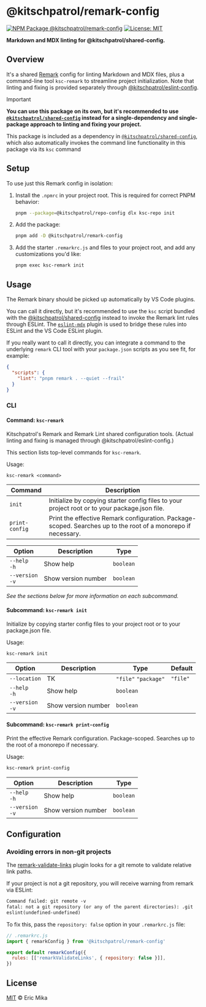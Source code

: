 <!--+ Warning: Content inside HTML comment blocks was generated by mdat and may be overwritten. +-->

<!-- title -->

# @kitschpatrol/remark-config

<!-- /title -->

<!-- badges -->

[![NPM Package @kitschpatrol/remark-config](https://img.shields.io/npm/v/@kitschpatrol/remark-config.svg)](https://npmjs.com/package/@kitschpatrol/remark-config)
[![License: MIT](https://img.shields.io/badge/License-MIT-yellow.svg)](https://opensource.org/licenses/MIT)

<!-- /badges -->

<!-- description -->

**Markdown and MDX linting for @kitschpatrol/shared-config.**

<!-- /description -->

## Overview

It's a shared [Remark](https://github.com/remarkjs/remark/blob/main/packages/remark-cli/readme.md#example-config-files-json-yaml-js) config for linting Markdown and MDX files, plus a command-line tool `ksc-remark` to streamline project initialization. Note that linting and fixing is provided separately through [@kitschpatrol/eslint-config](https://github.com/kitschpatrol/shared-config/tree/main/packages/eslint-config).

<!-- recommendation -->

> [!IMPORTANT]
>
> **You can use this package on its own, but it's recommended to use [`@kitschpatrol/shared-config`](https://www.npmjs.com/package/@kitschpatrol/shared-config) instead for a single-dependency and single-package approach to linting and fixing your project.**
>
> This package is included as a dependency in [`@kitschpatrol/shared-config`](https://www.npmjs.com/package/@kitschpatrol/shared-config), which also automatically invokes the command line functionality in this package via its `ksc` command

<!-- /recommendation -->

## Setup

To use just this Remark config in isolation:

1. Install the `.npmrc` in your project root. This is required for correct PNPM behavior:

   ```sh
   pnpm --package=@kitschpatrol/repo-config dlx ksc-repo init
   ```

2. Add the package:

   ```sh
   pnpm add -D @kitschpatrol/remark-config
   ```

3. Add the starter `.remarkrc.js` and files to your project root, and add any customizations you'd like:

   ```sh
   pnpm exec ksc-remark init
   ```

## Usage

The Remark binary should be picked up automatically by VS Code plugins.

You can call it directly, but it's recommended to use the `ksc` script bundled with the [@kitschpatrol/shared-config](https://github.com/kitschpatrol/shared-config) instead to invoke the Remark lint rules through ESLint. The [`eslint-mdx`](https://github.com/mdx-js/eslint-mdx) plugin is used to bridge these rules into ESLint and the VS Code ESLint plugin.

If you really want to call it directly, you can integrate a command to the underlying `remark` CLI tool with your `package.json` scripts as you see fit, for example:

```json
{
  "scripts": {
    "lint": "pnpm remark . --quiet --frail"
  }
}
```

### CLI

<!-- cli-help -->

#### Command: `ksc-remark`

Kitschpatrol's Remark and Remark Lint shared configuration tools. (Actual linting and fixing is managed through @kitschpatrol/eslint-config.)

This section lists top-level commands for `ksc-remark`.

Usage:

```txt
ksc-remark <command>
```

| Command        | Description                                                                                                   |
| -------------- | ------------------------------------------------------------------------------------------------------------- |
| `init`         | Initialize by copying starter config files to your project root or to your package.json file.                 |
| `print-config` | Print the effective Remark configuration. Package-scoped. Searches up to the root of a monorepo if necessary. |

| Option              | Description         | Type      |
| ------------------- | ------------------- | --------- |
| `--help`<br>`-h`    | Show help           | `boolean` |
| `--version`<br>`-v` | Show version number | `boolean` |

_See the sections below for more information on each subcommand._

#### Subcommand: `ksc-remark init`

Initialize by copying starter config files to your project root or to your package.json file.

Usage:

```txt
ksc-remark init
```

| Option              | Description         | Type                 | Default  |
| ------------------- | ------------------- | -------------------- | -------- |
| `--location`        | TK                  | `"file"` `"package"` | `"file"` |
| `--help`<br>`-h`    | Show help           | `boolean`            |          |
| `--version`<br>`-v` | Show version number | `boolean`            |          |

#### Subcommand: `ksc-remark print-config`

Print the effective Remark configuration. Package-scoped. Searches up to the root of a monorepo if necessary.

Usage:

```txt
ksc-remark print-config
```

| Option              | Description         | Type      |
| ------------------- | ------------------- | --------- |
| `--help`<br>`-h`    | Show help           | `boolean` |
| `--version`<br>`-v` | Show version number | `boolean` |

<!-- /cli-help -->

## Configuration

### Avoiding errors in non-git projects

The [remark-validate-links](https://github.com/remarkjs/remark-validate-links) plugin looks for a git remote to validate relative link paths.

If your project is not a git repository, you will receive warning from remark via ESLint:

```txt
Command failed: git remote -v
fatal: not a git repository (or any of the parent directories): .git
eslint(undefined-undefined)
```

To fix this, pass the `repository: false` option in your `.remarkrc.js` file:

```js
// .remarkrc.js
import { remarkConfig } from '@kitschpatrol/remark-config'

export default remarkConfig({
  rules: [['remarkValidateLinks', { repository: false }]],
})
```

<!-- license -->

## License

[MIT](license.txt) © Eric Mika

<!-- /license -->
